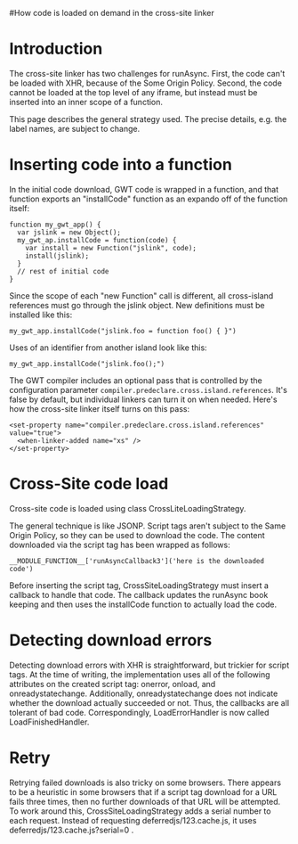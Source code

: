 #How code is loaded on demand in the cross-site linker

# Introduction

The cross-site linker has two challenges for runAsync.  First, the code can't be loaded with XHR, because of the Some Origin Policy.  Second, the code cannot be loaded at the top level of any iframe, but instead must be inserted into an inner scope of a function.

This page describes the general strategy used.  The precise details, e.g. the label names, are subject to change.

# Inserting code into a function

In the initial code download, GWT code is wrapped in a function, and that function exports an "installCode" function as an expando off of the function itself:
```
function my_gwt_app() {
  var jslink = new Object();
  my_gwt_ap.installCode = function(code) {
    var install = new Function("jslink", code);
    install(jslink);
  }
  // rest of initial code
} 
```

Since the scope of each "new Function" call is different, all cross-island references must go through the jslink object.  New definitions must be installed like this:
```
my_gwt_app.installCode("jslink.foo = function foo() { }") 
```

Uses of an identifier from another island look like this:
```
my_gwt_app.installCode("jslink.foo();") 
```

The GWT compiler includes an optional pass that is controlled by the configuration parameter `compiler.predeclare.cross.island.references`.  It's false by default, but individual linkers can turn it on when needed.  Here's how the cross-site linker itself turns on this pass:
```
<set-property name="compiler.predeclare.cross.island.references" value="true">
  <when-linker-added name="xs" />
</set-property>
```


# Cross-Site code load

Cross-site code is loaded using class CrossLiteLoadingStrategy.

The general technique is like JSONP.  Script tags aren't subject to the Same Origin Policy, so they can be used to download the code.  The content downloaded via the script tag has been wrapped as follows:
```
__MODULE_FUNCTION__['runAsyncCallback3']('here is the downloaded code')
```

Before inserting the script tag, CrossSiteLoadingStrategy must insert a callback to handle that code.  The callback updates the runAsync book keeping and then uses the installCode function to actually load the code.

# Detecting download errors

Detecting download errors with XHR is straightforward, but trickier for script tags.  At the time of writing, the implementation uses all of the following attributes on the created script tag: onerror, onload, and onreadystatechange.  Additionally, onreadystatechange does not indicate whether the download actually succeeded or not.  Thus, the callbacks are all tolerant of bad code.  Correspondingly, LoadErrorHandler is now called LoadFinishedHandler.

# Retry

Retrying failed downloads is also tricky on some browsers.  There appears to be a heuristic in some browsers that if a script tag download for a URL fails three times, then no further downloads of that URL will be attempted.  To work around this, CrossSiteLoadingStrategy adds a serial number to each request.  Instead of requesting deferredjs/123.cache.js, it uses deferredjs/123.cache.js?serial=0 .
